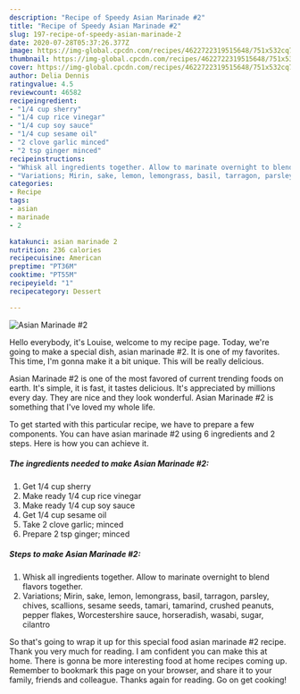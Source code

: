 ```yaml
---
description: "Recipe of Speedy Asian Marinade #2"
title: "Recipe of Speedy Asian Marinade #2"
slug: 197-recipe-of-speedy-asian-marinade-2
date: 2020-07-28T05:37:26.377Z
image: https://img-global.cpcdn.com/recipes/4622722319515648/751x532cq70/asian-marinade-2-recipe-main-photo.jpg
thumbnail: https://img-global.cpcdn.com/recipes/4622722319515648/751x532cq70/asian-marinade-2-recipe-main-photo.jpg
cover: https://img-global.cpcdn.com/recipes/4622722319515648/751x532cq70/asian-marinade-2-recipe-main-photo.jpg
author: Delia Dennis
ratingvalue: 4.5
reviewcount: 46582
recipeingredient:
- "1/4 cup sherry"
- "1/4 cup rice vinegar"
- "1/4 cup soy sauce"
- "1/4 cup sesame oil"
- "2 clove garlic minced"
- "2 tsp ginger minced"
recipeinstructions:
- "Whisk all ingredients together. Allow to marinate overnight to blend flavors together."
- "Variations; Mirin, sake, lemon, lemongrass, basil, tarragon, parsley,  chives, scallions, sesame seeds, tamari, tamarind, crushed peanuts, pepper flakes, Worcestershire sauce, horseradish, wasabi, sugar, cilantro"
categories:
- Recipe
tags:
- asian
- marinade
- 2

katakunci: asian marinade 2 
nutrition: 236 calories
recipecuisine: American
preptime: "PT36M"
cooktime: "PT55M"
recipeyield: "1"
recipecategory: Dessert

---
```



![Asian Marinade #2](https://img-global.cpcdn.com/recipes/4622722319515648/751x532cq70/asian-marinade-2-recipe-main-photo.jpg)

Hello everybody, it's Louise, welcome to my recipe page. Today, we're going to make a special dish, asian marinade #2. It is one of my favorites. This time, I'm gonna make it a bit unique. This will be really delicious.



Asian Marinade #2 is one of the most favored of current trending foods on earth. It's simple, it is fast, it tastes delicious. It's appreciated by millions every day. They are nice and they look wonderful. Asian Marinade #2 is something that I've loved my whole life.


To get started with this particular recipe, we have to prepare a few components. You can have asian marinade #2 using 6 ingredients and 2 steps. Here is how you can achieve it.

<!--inarticleads1-->

##### The ingredients needed to make Asian Marinade #2:

1. Get 1/4 cup sherry
1. Make ready 1/4 cup rice vinegar
1. Make ready 1/4 cup soy sauce
1. Get 1/4 cup sesame oil
1. Take 2 clove garlic; minced
1. Prepare 2 tsp ginger; minced




<!--inarticleads2-->

##### Steps to make Asian Marinade #2:

1. Whisk all ingredients together. Allow to marinate overnight to blend flavors together.
1. Variations; Mirin, sake, lemon, lemongrass, basil, tarragon, parsley,  chives, scallions, sesame seeds, tamari, tamarind, crushed peanuts, pepper flakes, Worcestershire sauce, horseradish, wasabi, sugar, cilantro




So that's going to wrap it up for this special food asian marinade #2 recipe. Thank you very much for reading. I am confident you can make this at home. There is gonna be more interesting food at home recipes coming up. Remember to bookmark this page on your browser, and share it to your family, friends and colleague. Thanks again for reading. Go on get cooking!
